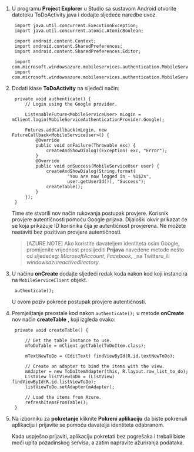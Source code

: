 
1. U programu **Project Explorer** u Studio sa sustavom Android otvorite datoteku ToDoActivity.java i dodajte sljedeće naredbe uvoz.

        import java.util.concurrent.ExecutionException;
        import java.util.concurrent.atomic.AtomicBoolean;

        import android.content.Context;
        import android.content.SharedPreferences;
        import android.content.SharedPreferences.Editor;

        import com.microsoft.windowsazure.mobileservices.authentication.MobileServiceAuthenticationProvider;
        import com.microsoft.windowsazure.mobileservices.authentication.MobileServiceUser;

2. Dodati klase **ToDoActivity** na sljedeći način: 
    
        private void authenticate() {
            // Login using the Google provider.
            
            ListenableFuture<MobileServiceUser> mLogin = mClient.login(MobileServiceAuthenticationProvider.Google);
    
            Futures.addCallback(mLogin, new FutureCallback<MobileServiceUser>() {
                @Override
                public void onFailure(Throwable exc) {
                    createAndShowDialog((Exception) exc, "Error");
                }           
                @Override
                public void onSuccess(MobileServiceUser user) {
                    createAndShowDialog(String.format(
                            "You are now logged in - %1$2s",
                            user.getUserId()), "Success");
                    createTable();  
                }
            });     
        }


    Time ste stvorili nov način rukovanja postupak provjere. Korisnik provjere autentičnosti pomoću Google prijava. Dijaloški okvir prikazat će se koja prikazuje ID korisnika čija je autentičnost provjerena. Ne možete nastaviti bez pozitivan provjere autentičnosti.

    > [AZURE.NOTE] Ako koristite davateljem identiteta osim Google, promijenite vrijednost proslijediti **Prijava** navedene metode nešto od sljedećeg: _MicrosoftAccount_, _Facebook_, _na Twitteru_ili _windowsazureactivedirectory_.

3. U načinu **onCreate** dodajte sljedeći redak koda nakon kod koji instancira na `MobileServiceClient` objekt.

        authenticate();

    U ovom poziv pokreće postupak provjere autentičnosti.

4. Premještanje preostale kod nakon `authenticate();` u metode **onCreate** nov način **createTable** , koji izgleda ovako:

        private void createTable() {
    
            // Get the table instance to use.
            mToDoTable = mClient.getTable(ToDoItem.class);
    
            mTextNewToDo = (EditText) findViewById(R.id.textNewToDo);
    
            // Create an adapter to bind the items with the view.
            mAdapter = new ToDoItemAdapter(this, R.layout.row_list_to_do);
            ListView listViewToDo = (ListView) findViewById(R.id.listViewToDo);
            listViewToDo.setAdapter(mAdapter);
    
            // Load the items from Azure.
            refreshItemsFromTable();
        }

9. Na izborniku za **pokretanje** kliknite **Pokreni aplikaciju** da biste pokrenuli aplikaciju i prijavite se pomoću davatelja identiteta odabranom. 

    Kada uspješno prijaviti, aplikaciju pokretati bez pogrešaka i trebali biste moći upita pozadinskog servisa, a zatim napravite ažuriranja podataka.